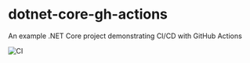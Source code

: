 # dotnet-core-gh-actions
An example .NET Core project demonstrating CI/CD with GitHub Actions

![CI](https://github.com/krishna-acondy/dotnet-core-gh-actions/actions/workflows/ci.yml/badge.svg)
